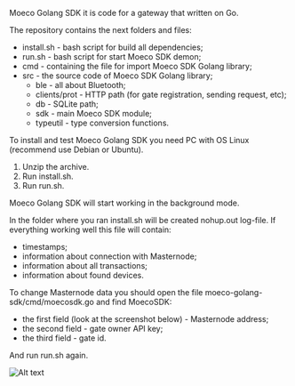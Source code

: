 Moeco Golang SDK it is code for a gateway that written on Go.

The repository contains the next folders and files:

- install.sh - bash script for build all dependencies;
- run.sh - bash script for start Moeco SDK demon;
- cmd - containing the file for import Moeco SDK Golang library;
- src - the source code of Moeco SDK Golang library;
  - ble - all about Bluetooth;
  - clients/prot - HTTP path (for gate registration, sending request, etc);
  - db - SQLite path;
  - sdk - main Moeco SDK module;
  - typeutil - type conversion functions.

To install and test Moeco Golang SDK you need PC with OS Linux (recommend use Debian or Ubuntu).

1. Unzip the archive.
2. Run install.sh.
3. Run run.sh.

Moeco Golang SDK will start working in the background mode.

In the folder where you ran install.sh will be created nohup.out log-file. If everything working well this file will contain:

- timestamps;
- information about connection with Masternode;
- information about all transactions;
- information about found devices.

To change Masternode data you should open the file moeco-golang-sdk/cmd/moecosdk.go and find MoecoSDK:

 * the first field (look at the screenshot below) - Masternode address;
 * the second field - gate owner API key;
 * the third field - gate id.

And run run.sh again.

![Alt text](https://monosnap.com/image/OXGASKzpIxFY4vjua9lZR1unkakHnN.png)
